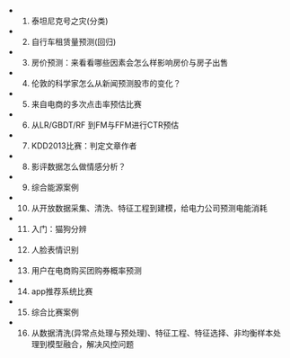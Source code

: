 - 1. 泰坦尼克号之灾(分类)
- 2. 自行车租赁量预测(回归)
- 3. 房价预测：来看看哪些因素会怎么样影响房价与房子出售
- 4. 伦敦的科学家怎么从新闻预测股市的变化？
- 5. 来自电商的多次点击率预估比赛
- 6. 从LR/GBDT/RF 到FM与FFM进行CTR预估
- 7. KDD2013比赛：判定文章作者
- 8. 影评数据怎么做情感分析？
- 9. 综合能源案例
- 10. 从开放数据采集、清洗、特征工程到建模，给电力公司预测电能消耗
- 11. 入门：猫狗分辨
- 12. 人脸表情识别
- 13. 用户在电商购买团购券概率预测
- 14. app推荐系统比赛
- 15. 综合比赛案例
- 16. 从数据清洗(异常点处理与预处理)、特征工程、特征选择、非均衡样本处理到模型融合，解决风控问题